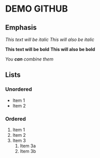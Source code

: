 # DEMO GITHUB
## Emphasis
*This text will be italic*
_This will also be italic_

**This text will be bold**
__This will also be bold__

_You **can** combine them_

## Lists
### Unordered
* Item 1
* Item 2
### Ordered
1. Item 1
2. Item 2
3. Item 3
	1. Item 3a
	2. Item 3b